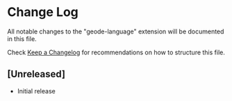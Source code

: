 # Change Log

All notable changes to the "geode-language" extension will be documented in this file.

Check [Keep a Changelog](http://keepachangelog.com/) for recommendations on how to structure this file.

## [Unreleased]

- Initial release
